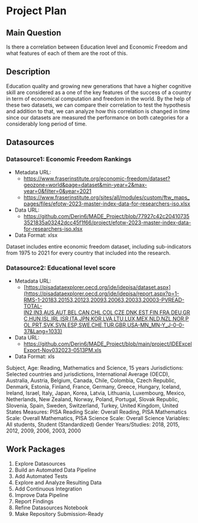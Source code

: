 # Project Plan

## Main Question
<!-- Describe your data science project in max. 5 sentences. -->

Is there a correlation between Education level and Economic Freedom and what features of each of them are the root of this. 

## Description
<!-- Outline the impact of the analysis, e.g. which pains it solves. -->

 Education quality and growing new generations that have a higher cognitive skill are considered as a one of the key features of the success of a country in term of economical computation and freedom in the world. By the help of these two datasets, we can compare their correlation to test the hypothesis and addition to that, we can analyze how this correlation is changed in time since our datasets are measured the performance on both categories for a considerably long period of time.

       
## Datasources
<!-- Describe each datasources you plan to use in a section. Use the prefic "DatasourceX" where X is the id of the datasource. -->

### Datasource1: Economic Freedom Rankings
* Metadata URL:
  * https://www.fraserinstitute.org/economic-freedom/dataset?geozone=world&page=dataset&min-year=2&max-year=0&filter=0&year=2021
  * https://www.fraserinstitute.org/sites/all/modules/custom/ftw_maps_pages/files/efotw-2023-master-index-data-for-researchers-iso.xlsx
* Data URL:
  * https://github.com/Derin6/MADE_Project/blob/77927c42c204107353521835a03242dcc45f1f66/project/efotw-2023-master-index-data-for-researchers-iso.xlsx
* Data Format: xlsx

Dataset includes entire economic freedom dataset, including sub-indicators from 1975 to 2021 for every country that included into the research.

### Datasource2: Educational level score 
* Metadata URL: 
    * [https://pisadataexplorer.oecd.org/ide/idepisa/dataset.aspx](https://pisadataexplorer.oecd.org/ide/idepisa/report.aspx?p=1-RMS-1-20183,20153,20123,20093,20063,20033,20003-PVREAD-TOTAL-IN2,IN3,AUS,AUT,BEL,CAN,CHL,COL,CZE,DNK,EST,FIN,FRA,DEU,GRC,HUN,ISL,IRL,ISR,ITA,JPN,KOR,LVA,LTU,LUX,MEX,NLD,NZL,NOR,POL,PRT,SVK,SVN,ESP,SWE,CHE,TUR,GBR,USA-MN_MN-Y_J-0-0-37&Lang=1033)
* Data URL:
    * https://github.com/Derin6/MADE_Project/blob/main/project/IDEExcelExport-Nov032023-0513PM.xls
* Data Format: xls


Subject, Age: Reading, Mathematics and Science, 15 years
Jurisdictions: Selected countries and jurisdictions, International Average (OECD), Australia, Austria, Belgium, Canada, Chile, Colombia, Czech Republic, Denmark, Estonia, Finland, France, Germany, Greece, Hungary, Iceland, Ireland, Israel, Italy, Japan, Korea, Latvia, Lithuania, Luxembourg, Mexico, Netherlands, New Zealand, Norway, Poland, Portugal, Slovak Republic, Slovenia, Spain, Sweden, Switzerland, Turkey, United Kingdom, United States
Measures: PISA Reading Scale: Overall Reading, PISA Mathematics Scale: Overall Mathematics, PISA Science Scale: Overall Science
Variables: All students, Student (Standardized) Gender
Years/Studies: 2018, 2015, 2012, 2009, 2006, 2003, 2000



## Work Packages
<!-- List of work packages ordered sequentially, each pointing to an issue with more details. -->

1. Explore Datasources 
2. Build an Automated Data Pipeline 
3. Add Automated Tests 
4. Explore and Analyze Resulting Data 
5. Add Continuous Integration 
6. Improve Data Pipeline 
7. Report Findings 
8. Refine Datasources Notebook 
9. Make Repository Submission-Ready 
